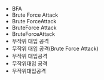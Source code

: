 ﻿- BFA
- Brute Force Attack
- Brute ForceAttack
- BruteForce Attack
- BruteForceAttack
- 무작위 대입 공격
- 무작위 대입 공격(Brute Force Attack)
- 무작위 대입공격
- 무작위대입 공격
- 무작위대입공격

